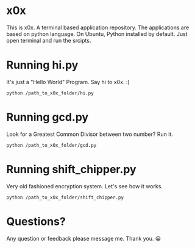 # x0x
This is x0x. A terminal based application repository.
The applications are based on python language. On Ubuntu, Python installed by default.
Just open terminal and run the srcipts.

# Running hi.py
It's just a "Hello World" Program. Say hi to x0x. :)
```
python /path_to_x0x_folder/hi.py
```

# Running gcd.py
Look for a Greatest Common Divisor between two number? Run it.
```
python /path_to_x0x_folder/gcd.py
```

# Running shift_chipper.py
Very old fashioned encryption system. Let's see how it works.
```
python /path_to_x0x_folder/shift_chipper.py
```

# Questions?
Any question or feedback please message me.
Thank you. 😀
